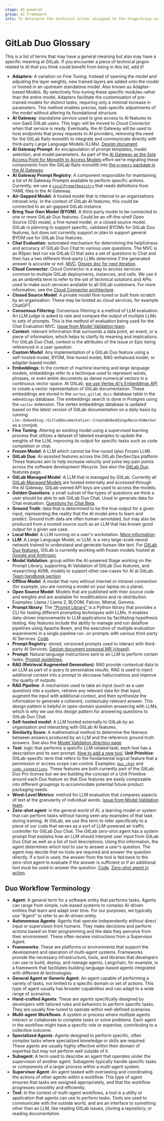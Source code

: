 ```yaml
---
stage: AI-powered
group: AI Framework
info: To determine the technical writer assigned to the Stage/Group associated with this page, see https://handbook.gitlab.com/handbook/product/ux/technical-writing/#assignments
---
```


# GitLab Duo Glossary

This is a list of terms that may have a general meaning but also may have a
specific meaning at GitLab. If you encounter a piece of technical jargon related
to AI that you think could benefit from being in this list, add it!

- **Adapters**: A variation on Fine Tuning. Instead of opening the model and adjusting the layer weights, new trained layers are added onto the model or hosted in an upstream standalone model. Also known as Adapter-based Models. By selectively fine-tuning these specific modules rather than the entire model, Adapters facilitate the customisation of pre-trained models for distinct tasks, requiring only a minimal increase in parameters. This method enables precise, task-specific adjustments of the model without altering its foundational structure.
- **AI Gateway**: standalone service used to give access to AI features to
  non-SaaS GitLab users. This logic will be moved to Cloud Connector when that
  service is ready. Eventually, the AI Gateway will be used to host endpoints that
  proxy requests to AI providers, removing the need for the GitLab Rails monolith
  to integrate and communicate directly with third-party Large Language Models (LLMs).
  [Design document](https://handbook.gitlab.com/handbook/engineering/architecture/design-documents/ai_gateway/).
- **AI Gateway Prompt**: An encapsulation of prompt templates, model selection, and model parameters. As part of the [AI Gateway as the Sole Access Point for Monolith to Access Models](https://gitlab.com/groups/gitlab-org/-/epics/13024) effort we're migrating these components from the GitLab Rails monolith into [the `prompts` package in the AI Gateway](https://gitlab.com/gitlab-org/modelops/applied-ml/code-suggestions/ai-assist/-/tree/main/ai_gateway/prompts).
- **AI Gateway Prompt Registry**: A component responsible for maintaining a list of AI Gateway Prompts available to perform specific actions. Currently, we use a [`LocalPromptRegistry`](https://gitlab.com/gitlab-org/modelops/applied-ml/code-suggestions/ai-assist/-/blob/874e05281cab50012a53685e051583e620dac8c4/ai_gateway/prompts/registry.py#L18) that reads definitions from YAML files in the AI Gateway.
- **Air-Gapped Model**: A hosted model that is internal to an organisations intranet only. In the context of GitLab AI features, this could be connected to an air-gapped GitLab instance.
- **Bring Your Own Model (BYOM)**: A third-party model to be connected to one or more GitLab Duo features. Could be an off-the-shelf Open Source (OS) model, a fine-tuned model, or a closed source model. GitLab is planning to support specific, validated BYOMs for GitLab Duo features, but does not currently support or plan to support general BYOM use for GitLab Duo features.
- **Chat Evaluation**: automated mechanism for determining the helpfulness and
  accuracy of GitLab Duo Chat to various user questions. The MVC is an RSpec test
  run via GitLab CI that asks a set of questions to Chat and then has a
  two different third-party LLMs determine if the generated answer is accurate or not.
  [MVC](https://gitlab.com/gitlab-org/gitlab/-/merge_requests/134610).
  [Design doc for next iteration](https://gitlab.com/gitlab-org/gitlab/-/merge_requests/136127).
- **Cloud Connector**: Cloud Connector is a way to access services common to
  multiple GitLab deployments, instances, and cells. We use it as an umbrella term to refer to the
  set of technical solutions and APIs used to make such services available to all GitLab customers.
  For more information, see the [Cloud Connector architecture](../cloud_connector/architecture.md).
- **Closed Source Model**: A private model fine-tuned or built from scratch by an organisation. These may be hosted as cloud services, for example ChatGPT.
- **Consensus Filtering**: Consensus filtering is a method of LLM evaluation. An LLM judge is asked to rate and compare the output of multiple LLMs to sets of prompts. This is the method of evaluation being used for the Chat
  Evaluation MVC.
  [Issue from Model Validation team](https://gitlab.com/gitlab-org/modelops/applied-ml/code-suggestions/prompt-library/-/issues/91#metric-2-consensus-filtering-with-llm-based-evaluation).
- **Context**: relevant information that surrounds a data point, an event, or a
  piece of information, which helps to clarify its meaning and implications.
  For GitLab Duo Chat, context is the attributes of the Issue or Epic being
  referenced in a user question.
- **Custom Model**: Any implementation of a GitLab Duo feature using a self-hosted model, BYOM, fine-tuned model, RAG-enhanced model, or adapter-based model.
- **Embeddings**: In the context of machine learning and large language models,
  embeddings refer to a technique used to represent words, phrases, or even
  entire documents as dense numerical vectors in a continuous vector space.
  At GitLab, [we use Vertex AI's Embeddings API](https://gitlab.com/gitlab-org/gitlab/-/merge_requests/129930)
  to create a vector representation of GitLab documentation. These
  embeddings are stored in the `vertex_gitlab_docs` database table in the
  `embeddings` database. The embeddings search is done in Postgres using the
  `vector` extension. The vertex embeddings database is updated based on the
  latest version of GitLab documentation on a daily basis by running `Llm::Embedding::GitlabDocumentation::CreateEmbeddingsRecordsWorker` as a cronjob.
- **Fine Tuning**: Altering an existing model using a supervised learning process that utilizes a dataset of labeled examples to update the weights of the LLM, improving its output for specific tasks such as code completion or chat.
- **Frozen Model**: A LLM which cannot be fine-tuned (also Frozen LLM).
- **GitLab Duo**: AI-assisted features across the GitLab DevSecOps platform. These features aim to help increase velocity and solve key pain points across the software development lifecycle. See also the [GitLab Duo](../../user/ai_features.md) features page.
- **GitLab Managed Model**: A LLM that is managed by GitLab. Currently all [GitLab Managed Models](https://gitlab.com/gitlab-com/g**l-infra/scalability/-/issues/2864#note_1787040242) are hosted externally and accessed through the AI Gateway. GitLab-owned API keys are used to access the models.
- **Golden Questions**: a small subset of the types of questions we think a user
  should be able to ask GitLab Duo Chat. Used to generate data for Chat evaluation.
  [Questions for Chat Beta](https://gitlab.com/groups/gitlab-org/-/epics/10550#what-the-user-can-ask).
- **Ground Truth**: data that is determined to be the true
  output for a given input, representing the reality that the AI model aims to
  learn and predict. Ground truth data are often human-annotated, but may also be produced from a trusted source such as an LLM that has known good output for a given use case.
- **Local Model**: A LLM running on a user's workstation. [More information](https://gitlab.com/groups/gitlab-org/-/epics/12907).
- **LLM**: A Large Language Model, or LLM, is a very large-scale neural network trained to understand and generate human-like text. For [GitLab Duo features](../../user/ai_features.md), GitLab is currently working with frozen models hosted at [Google and Anthropic](https://gitlab.com/gitlab-com/gl-infra/scalability/-/issues/2864#note_1787040242)
- **Model Validation**: group within the AI-powered Stage working on the Prompt
  Library, supporting AI Validation of GitLab Duo features, and researching AI/ML models to support other use-cases for AI at GitLab.
  [Team handbook section](https://handbook.gitlab.com/handbook/product/categories/features/index.html#ai-powered-ai-model-validation-group)
- **Offline Model**: A model that runs without internet or intranet connection (for example, you are running a model on your laptop on a plane).
- **Open Source Model**: Models that are published with their source code and weights and are available for modifications and re-distribution. Examples: Llama / Llama 2, BLOOM, Falcon, Mistral, Gemma.
- **Prompt library**: The ["Prompt Library"](https://gitlab.com/gitlab-org/modelops/applied-ml/code-suggestions/prompt-library) is a Python library that provides a CLI for testing different prompting techniques with LLMs. It enables data-driven improvements to LLM applications by facilitating hypothesis testing. Key features include the ability to manage and run dataflow pipelines using Apache Beam, and the execution of multiple evaluation experiments in a single pipeline run.
  on prompts with various third-party AI Services.
  [Code](https://gitlab.com/gitlab-org/modelops/applied-ml/code-suggestions/prompt-library).
- **Prompt Registry**: stored, versioned prompts used to interact with third-party
  AI Services. [Design document proposal MR (closed)](https://gitlab.com/gitlab-org/gitlab/-/merge_requests/135872).
- **Prompt**: Natural language instructions sent to an LLM to perform certain tasks. [Prompt guidelines](prompts.md).
- **RAG (Retrieval Augmented Generation)**: RAG provide contextual data to an LLM as part of a query to personalise results. RAG is used to inject additional context into a prompt to decrease hallucinations and improve the quality of outputs.
- **RAG Pipeline**: A mechanism used to take
  an input (such as a user question) into a system, retrieve any relevant data
  for that input, augment the input with additional context, and then
  synthesize the information to generate a coherent, contextualy-relevant answer.
  This design pattern is helpful in open-domain question answering with LLMs,
  which is why we use this design pattern for answering questions to GitLab Duo Chat.
- **Self-hosted model**: A LLM hosted externally to GitLab by an organisation and interacting with GitLab AI features.
- **Similarity Score**: A mathematical method to determine the likeness between answers produced by an LLM and the reference ground truth answers.
  See also the [Model Validation direction page](https://about.gitlab.com/direction/ai-powered/ai_model_validation/ai_evaluation/metrics/#similarity-scores)
- **Tool**: logic that performs a specific LLM-related task; each tool has a
  description and its own prompt. [How to add a new tool](duo_chat.md#adding-a-new-tool).
 **Unit Primitive**: GitLab-specific term that refers to the fundamental logical feature that a permission or access scope can control. Examples: [`duo_chat`](../../user/gitlab_duo_chat.md)  and [`code_suggestions`](../../api/code_suggestions.md). These features are both currently part of the GitLab Duo Pro license but we are building the concept of a Unit Primitive around each Duo feature so that Duo features are easily composable into different groupings to accommodate potential future product packaging needs.
- **Word-Level Metrics**: method for LLM evaluation that compares aspects of
  text at the granularity of individual words.
  [Issue from Model Validation team](https://gitlab.com/gitlab-org/modelops/applied-ml/code-suggestions/prompt-library/-/issues/98#metric-3-word-level-metrics).
- **Zero-shot agent**: in the general world of AI, a learning model or system
  that can perform tasks without having seen any examples of that task during
  training. At GitLab, we use this term to refer specifically to a piece of our
  code that serves as a sort of LLM-powered air traffic controller for GitLab Duo Chat.
  The GitLab zero-shot agent has a system prompt that explains how an LLM should
  interpret user input from GitLab Duo Chat as well as a list of tool descriptions.
  Using this information, the agent determines which tool to use to answer a
  user's question. The agent may decide that no tools are required and answer the
  question directly. If a tool is used, the answer from the tool is fed back to
  the zero-shot agent to evaluate if the answer is sufficient or if an additional
  tool must be used to answer the question.
  [Code](https://gitlab.com/gitlab-org/gitlab/-/blob/6b747cbd7c6a71145a8bfb8201db3c857b5aed6a/ee/lib/gitlab/llm/chain/agents/zero_shot/executor.rb). [Zero-shot agent in action](https://gitlab.com/gitlab-org/gitlab/-/issues/427979).

## Duo Workflow Terminology

- **Agent**: A general term for a software entity that performs tasks. Agents can range from simple, rule-based systems to complex AI-driven entities that learn and adapt over time. For our purposes, we typically use "Agent" to refer to an AI-driven entity.
- **Autonomous Agents**: Agents that operate independently without direct input or supervision from humans. They make decisions and perform actions based on their programming and the data they perceive from their environment. These often receive instructions from a Supervisor Agent.
- **Frameworks**: These are platforms or environments that support the development and operation of multi-agent systems. Frameworks provide the necessary infrastructure, tools, and libraries that developers can use to build, deploy, and manage agents. Langchain, for example, is a framework that facilitates building language-based agents integrated with different AI technologies.
- **General Agent or Generic Agent**: An agent capable of performing a variety of tasks, not limited to a specific domain or set of actions. This type of agent usually has broader capabilities and can adapt to a wide range of scenarios.
- **Hand-crafted Agents**: These are agents specifically designed by developers with tailored rules and behaviors to perform specific tasks. They are usually fine-tuned to operate within well-defined scenarios.
- **Multi-agent Workflows**: A system or process where multiple agents interact or collaborate to complete tasks or solve problems. Each agent in the workflow might have a specific role or expertise, contributing to a collective outcome.
- **Specialized Agents**: Agents designed to perform specific, often complex tasks where specialized knowledge or skills are required. These agents are usually highly effective within their domain of expertise but may not perform well outside of it.
- **Subagent**: A term used to describe an agent that operates under the supervision of another agent. Subagents typically handle specific tasks or components of a larger process within a multi-agent system.
- **Supervisor Agent**: An agent tasked with overseeing and coordinating the actions of other agents within a workflow. This type of agent ensures that tasks are assigned appropriately, and that the workflow progresses smoothly and efficiently.
- **Tool**: In the context of multi-agent workflows, a tool is a utility or application that agents can use to perform tasks. Tools are used to communicate with the outside world, and are an interface to something other than an LLM, like reading GitLab issues, cloning a repository, or reading documentation.
